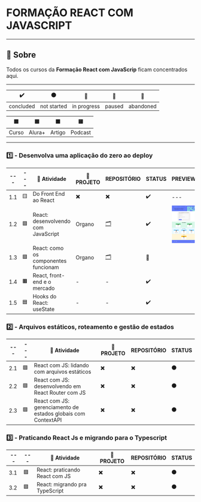 # FORMAÇÃO REACT COM JAVASCRIPT

---

## 📌 Sobre
  Todos os cursos da **Formação React com JavaScrip** ficam concentrados aqui.

---

| ✔️ | ⚫ | 🔵 | 🔶 | 🔴 | 
| --- | --- | --- | --- | --- |
| concluded | not started | in progress | paused | abandoned |

| 🟪 | 🟦 | 🟫  | 🟨 |
| --- | --- | --- | --- |
| Curso | Alura+ | Artigo | Podcast |

---

### 1️⃣ - Desenvolva uma aplicação do zero ao deploy

| --- | --- | 📘 Atividade | 🔗 PROJETO | REPOSITÓRIO | STATUS | PREVIEW |
| --- | --- | --- | --- | --- | --- | --- |
| 1.1 | 🟨 | Do Front End ao React | ✖️ | ✖️ | ✔️ | --- | 
| 1.2 | 🟪 | React: desenvolvendo com JavaScript | Organo | [🗂️](./desenvolvendoComJS/) | ✔️ |  <img align="center" alt="Miniatura da imagem do projeto" height="100" width="100" src="../.github/preview-organo.png">
| 1.3 | 🟪 | React: como os componentes funcionam | Organo | [🗂️](./comoComponentesFuncionam/) | 🔵 |
| 1.4 | 🟫 | React, front-end e o mercado | - | - | ✔️ |
| 1.5 | 🟦 | Hooks do React: useState | - | - | ✔️ |


### 2️⃣ - Arquivos estáticos, roteamento e gestão de estados

| --- | --- | 📘 Atividade | 🔗 PROJETO | REPOSITÓRIO | STATUS |
| --- | --- | --- | --- | --- | --- |
| 2.1 | 🟪 | React com JS: lidando com arquivos estáticos | ✖️ | ✖️ | ⚫ |
| 2.2 | 🟪 | React com JS: desenvolvendo em React Router com JS | ✖️ | ✖️ | ⚫ |
| 2.3 | 🟪 | React com JS: gerenciamento de estados globais com ContextAPI | ✖️ | ✖️ | ⚫ |


### 3️⃣ - Praticando React Js e migrando para o Typescript

| --- | --- | 📘 Atividade | 🔗 PROJETO | REPOSITÓRIO | STATUS |
| --- | --- | --- | --- | --- | --- |
| 3.1 | 🟪 | React: praticando React com JS | ✖️ | ✖️ | ⚫ |
| 3.2 | 🟪 | React: migrando pra TypeScript | ✖️ | ✖️ | ⚫ |
